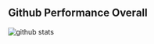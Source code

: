 ## Github Performance Overall

![github stats](https://github-readme-stats.vercel.app/api?username=cygnu7&show_icons=true)
